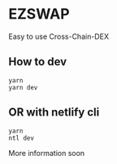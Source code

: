 # EZSWAP
Easy to use Cross-Chain-DEX

## How to dev

    yarn 
    yarn dev

## OR with netlify cli
    yarn
    ntl dev
    
More information soon
